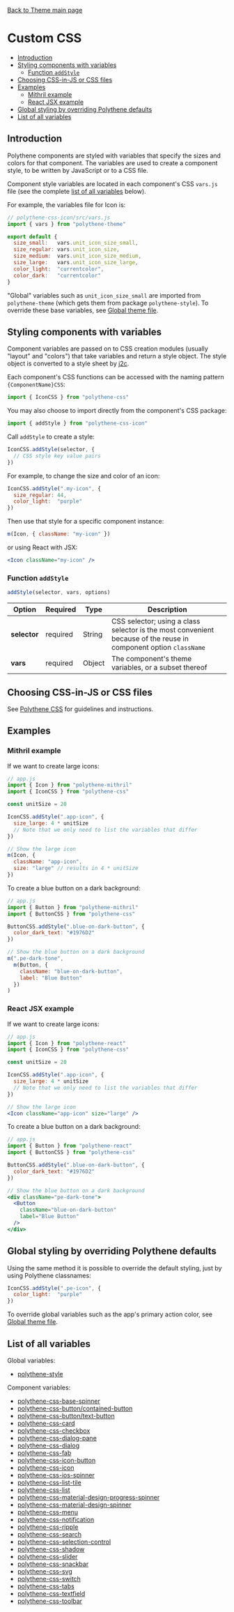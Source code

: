 [Back to Theme main page](../theming.md)

# Custom CSS

<!-- MarkdownTOC autolink="true" autoanchor="true" bracket="round" levels="1,2,3" -->

- [Introduction](#introduction)
- [Styling components with variables](#styling-components-with-variables)
  - [Function `addStyle`](#function-addstyle)
- [Choosing CSS-in-JS or CSS files](#choosing-css-in-js-or-css-files)
- [Examples](#examples)
  - [Mithril example](#mithril-example)
  - [React JSX example](#react-jsx-example)
- [Global styling by overriding Polythene defaults](#global-styling-by-overriding-polythene-defaults)
- [List of all variables](#list-of-all-variables)

<!-- /MarkdownTOC -->


<a id="introduction"></a>
## Introduction

Polythene components are styled with variables that specify the sizes and colors for that component. The variables are used to create a component style, to be written by JavaScript or to a CSS file.

Component style variables are located in each component's CSS `vars.js` file (see the complete [list of all variables](#list-of-all-variables) below).

For example, the variables file for Icon is:

```javascript
// polythene-css-icon/src/vars.js
import { vars } from "polythene-theme"

export default {
  size_small:   vars.unit_icon_size_small,
  size_regular: vars.unit_icon_size,
  size_medium:  vars.unit_icon_size_medium,
  size_large:   vars.unit_icon_size_large,
  color_light:  "currentcolor",
  color_dark:   "currentcolor"
}
```

"Global" variables such as `unit_icon_size_small` are imported from `polythene-theme` (which gets them from package `polythene-style`). To override these base variables, see [Global theme file](global-theme-file.md).



<a id="styling-components-with-variables"></a>
## Styling components with variables 

Component variables are passed on to CSS creation modules (usually "layout" and "colors") that take variables and return a style object. The style object is converted to a style sheet by [j2c](http://j2c.py.gy).

Each component's CSS functions can be accessed with the naming pattern `{ComponentName}CSS`:

```javascript
import { IconCSS } from "polythene-css"
```

You may also choose to import directly from the component's CSS package:

```javascript
import { addStyle } from "polythene-css-icon"
```


Call `addStyle` to create a style:

```javascript
IconCSS.addStyle(selector, {
  // CSS style key value pairs
})
```

For example, to change the size and color of an icon:

```javascript
IconCSS.addStyle(".my-icon", {
  size_regular: 44,
  color_light:  "purple"
})
```

Then use that style for a specific component instance:

```javascript
m(Icon, { className: "my-icon" })
```

or using React with JSX:

```jsx
<Icon className="my-icon" />
```


<a id="function-addstyle"></a>
### Function `addStyle`

```javascript
addStyle(selector, vars, options)
```

| **Option**   | **Required** | **Type** | **Description** |
| ------------ | ------------ | -------- | --------------- |
| **selector** | required     | String   | CSS selector; using a class selector is the most convenient because of the reuse in component option `className` |
| **vars**     | required     | Object   | The component's theme variables, or a subset thereof |


<a id="choosing-css-in-js-or-css-files"></a>
## Choosing CSS-in-JS or CSS files

See [Polythene CSS](../css.md) for guidelines and instructions.



<a id="examples"></a>
## Examples


<a id="mithril-example"></a>
### Mithril example

If we want to create large icons:

```javascript
// app.js
import { Icon } from "polythene-mithril"
import { IconCSS } from "polythene-css"

const unitSize = 20

IconCSS.addStyle(".app-icon", {
  size_large: 4 * unitSize
  // Note that we only need to list the variables that differ
})

// Show the large icon
m(Icon, {
  className: "app-icon",
  size: "large" // results in 4 * unitSize
})
```

To create a blue button on a dark background:

```javascript
// app.js
import { Button } from "polythene-mithril"
import { ButtonCSS } from "polythene-css"

ButtonCSS.addStyle(".blue-on-dark-button", {
  color_dark_text: "#1976D2"
})

// Show the blue button on a dark background
m(".pe-dark-tone", 
  m(Button, {
    className: "blue-on-dark-button",
    label: "Blue Button"
  })
)
```


<a id="react-jsx-example"></a>
### React JSX example

If we want to create large icons:

```jsx
// app.js
import { Icon } from "polythene-react"
import { IconCSS } from "polythene-css"

const unitSize = 20

IconCSS.addStyle(".app-icon", {
  size_large: 4 * unitSize
  // Note that we only need to list the variables that differ
})

// Show the large icon
<Icon className="app-icon" size="large" />
```

To create a blue button on a dark background:

```jsx
// app.js
import { Button } from "polythene-react"
import { ButtonCSS } from "polythene-css"

ButtonCSS.addStyle(".blue-on-dark-button", {
  color_dark_text: "#1976D2"
})

// Show the blue button on a dark background
<div className="pe-dark-tone">
  <Button
    className="blue-on-dark-button"
    label="Blue Button"
  />
</div>
```


<a id="global-styling-by-overriding-polythene-defaults"></a>
## Global styling by overriding Polythene defaults

Using the same method it is possible to override the default styling, just by using Polythene classnames:

```javascript
IconCSS.addStyle(".pe-icon", {
  color_light:  "purple"
})
```

To override global variables such as the app's primary action color, see [Global theme file](global-theme-file.md).



<a id="list-of-all-variables"></a>
## List of all variables

Global variables:

* [polythene-style](../../packages/polythene-style/src/variables.js)

Component variables:

* [polythene-css-base-spinner](../../packages/polythene-css-base-spinner/src/vars.js)
* [polythene-css-button/contained-button](../../packages/polythene-css-button/src/contained-button/vars.js)
* [polythene-css-button/text-button](../../packages/polythene-css-button/src/text-button/vars.js)
* [polythene-css-card](../../packages/polythene-css-card/src/vars.js)
* [polythene-css-checkbox](../../packages/polythene-css-checkbox/src/vars.js)
* [polythene-css-dialog-pane](../../packages/polythene-css-dialog-pane/src/vars.js)
* [polythene-css-dialog](../../packages/polythene-css-dialog/src/vars.js)
* [polythene-css-fab](../../packages/polythene-css-fab/src/vars.js)
* [polythene-css-icon-button](../../packages/polythene-css-icon-button/src/vars.js)
* [polythene-css-icon](../../packages/polythene-css-icon/src/vars.js)
* [polythene-css-ios-spinner](../../packages/polythene-css-ios-spinner/src/vars.js)
* [polythene-css-list-tile](../../packages/polythene-css-list-tile/src/vars.js)
* [polythene-css-list](../../packages/polythene-css-list/src/vars.js)
* [polythene-css-material-design-progress-spinner](../../packages/polythene-css-material-design-progress-spinner/src/vars.js)
* [polythene-css-material-design-spinner](../../packages/polythene-css-material-design-spinner/src/vars.js)
* [polythene-css-menu](../../packages/polythene-css-menu/src/vars.js)
* [polythene-css-notification](../../packages/polythene-css-notification/src/vars.js)
* [polythene-css-ripple](../../packages/polythene-css-ripple/src/vars.js)
* [polythene-css-search](../../packages/polythene-css-search/src/vars.js)
* [polythene-css-selection-control](../../packages/polythene-css-selection-control/src/vars.js)
* [polythene-css-shadow](../../packages/polythene-css-shadow/src/vars.js)
* [polythene-css-slider](../../packages/polythene-css-slider/src/vars.js)
* [polythene-css-snackbar](../../packages/polythene-css-snackbar/src/vars.js)
* [polythene-css-svg](../../packages/polythene-css-svg/src/vars.js)
* [polythene-css-switch](../../packages/polythene-css-switch/src/vars.js)
* [polythene-css-tabs](../../packages/polythene-css-tabs/src/vars.js)
* [polythene-css-textfield](../../packages/polythene-css-textfield/src/vars.js)
* [polythene-css-toolbar](../../packages/polythene-css-toolbar/src/vars.js)


